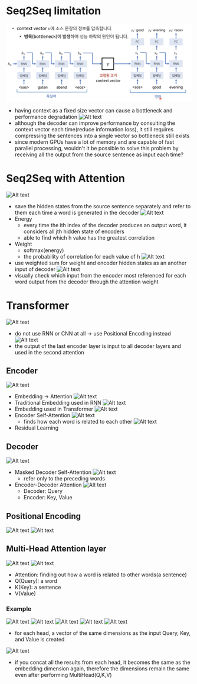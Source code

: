 # Seq2Seq limitation
![Alt text](<images/image-11.png>)  
- having context as a fixed size vector can cause a bottleneck and performance degradation
![Alt text](<images/스크린샷 2023-08-31 오전 10.21.07.png>)
- although the decoder can improve performance by consulting the context vector each time(reduce information loss), it still requires compressing the sentences into a single vector so bottleneck still exists
- since modern GPUs have a lot of memory and are capable of fast parallel processing, wouldn't it be possible to solve this problem by receiving all the output from the source sentence as input each time?

# Seq2Seq with Attention
![Alt text](<images/스크린샷 2023-08-31 오전 10.40.26.png>)
- save the hidden states from the source sentence separately and refer to them each time a word is generated in the decoder
![Alt text](<images/스크린샷 2023-08-31 오전 10.46.28.png>)
- Energy
    - every time the ith index of the decoder produces an output word, it considers all jth hidden state of encoders
    - able to find which h value has the greatest correlation
- Weight
    - softmax(energy)
    - the probability of correlation for each value of h
![Alt text](<images/스크린샷 2023-08-31 오전 10.52.39.png>)
- use weighted sum for weight and encoder hidden states as an another input of decoder
![Alt text](<images/스크린샷 2023-08-31 오전 10.52.39-1.png>)
- visually check which input from the encoder most referenced for each word output from the decoder through the attention weight

# Transformer
![Alt text](<images/스크린샷 2023-08-31 오전 11.02.14.png>)
- do not use RNN or CNN at all → use Positional Encoding instead
![Alt text](<images/스크린샷 2023-08-31 오후 4.55.51.png>)
- the output of the last encoder layer is input to all decoder layers and used in the second attention
## Encoder
![Alt text](<images/스크린샷 2023-08-31 오후 4.51.19.png>)
- Embedding → Attention
![Alt text](<images/스크린샷 2023-08-31 오전 11.04.13.png>)
- Traditional Embedding used in RNN
![Alt text](<images/스크린샷 2023-08-31 오전 11.05.46.png>)
- Embedding used in Transformer
![Alt text](<images/스크린샷 2023-08-31 오전 11.08.01.png>)
- Encoder Self-Attention
    ![Alt text](<images/스크린샷 2023-08-31 오후 5.47.27.png>)
    - finds how each word is related to each other
![Alt text](<images/스크린샷 2023-08-31 오전 11.11.20.png>)
- Residual Learning
## Decoder
![Alt text](<images/스크린샷 2023-08-31 오후 4.54.22.png>)
- Masked Decoder Self-Attention
    ![Alt text](<images/스크린샷 2023-08-31 오후 5.49.38.png>)
    - refer only to the preceding words
- Encoder-Decoder Attention
    ![Alt text](<images/스크린샷 2023-08-31 오후 5.49.57.png>)
    - Decoder: Query
    - Encoder: Key, Value
## Positional Encoding
![Alt text](<images/스크린샷 2023-08-31 오후 5.56.57.png>)
![Alt text](<images/스크린샷 2023-08-31 오후 5.57.41.png>)
## Multi-Head Attention layer
![Alt text](<images/스크린샷 2023-08-31 오후 5.09.29.png>)
![Alt text](<images/스크린샷 2023-08-31 오후 5.13.45.png>)
- Attention: finding out how a word is related to other words(a sentence)
- Q(Query): a word
- K(Key): a sentence
- V(Value)
### Example
![Alt text](<images/스크린샷 2023-08-31 오후 5.22.14.png>)
![Alt text](<images/스크린샷 2023-08-31 오후 5.31.21.png>)
![Alt text](<images/스크린샷 2023-08-31 오후 5.31.49.png>)
![Alt text](<images/스크린샷 2023-08-31 오후 5.32.59.png>)
![Alt text](<images/스크린샷 2023-08-31 오후 5.37.23.png>)
- for each head, a vector of the same dimensions as the input Query, Key, and Value is created

![Alt text](<images/스크린샷 2023-08-31 오후 5.39.58.png>)
- if you concat all the results from each head, it becomes the same as the embedding dimension again, therefore the dimensions remain the same even after performing MultiHead(Q,K,V)